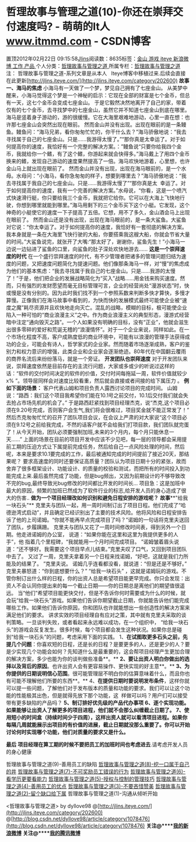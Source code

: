 
# 哲理故事与管理之道(10)-你还在崇拜交付速度吗? - 萌萌的It人 www.itmmd.com - CSDN博客


置顶2012年02月22日 09:15:58[Jlins](https://me.csdn.net/dyllove98)阅读数：8635标签：[金山																](https://so.csdn.net/so/search/s.do?q=金山&t=blog)[游戏																](https://so.csdn.net/so/search/s.do?q=游戏&t=blog)[iteye																](https://so.csdn.net/so/search/s.do?q=iteye&t=blog)[新浪微博																](https://so.csdn.net/so/search/s.do?q=新浪微博&t=blog)[工作																](https://so.csdn.net/so/search/s.do?q=工作&t=blog)[产品																](https://so.csdn.net/so/search/s.do?q=产品&t=blog)[
							](https://so.csdn.net/so/search/s.do?q=工作&t=blog)[
																					](https://so.csdn.net/so/search/s.do?q=新浪微博&t=blog)个人分类：[哲理故事与管理之道																](https://blog.csdn.net/dyllove98/article/category/1078476)
[
																					](https://so.csdn.net/so/search/s.do?q=新浪微博&t=blog)所属专栏：[哲理故事与管理之道](https://blog.csdn.net/column/details/philosophy.html)[
							](https://so.csdn.net/so/search/s.do?q=新浪微博&t=blog)
[
																	](https://so.csdn.net/so/search/s.do?q=iteye&t=blog)
[
				](https://so.csdn.net/so/search/s.do?q=游戏&t=blog)
[
			](https://so.csdn.net/so/search/s.do?q=游戏&t=blog)
[
		](https://so.csdn.net/so/search/s.do?q=金山&t=blog)
注： 哲理故事与管理之道-系列文章是从本人   Iteye博客中移植过来.后续会直接在此更新[http://jlins.iteye.com/](http://jlins.iteye.com/category/202600)
**故事一、海马的焦虑**
小海马有一天做了一个梦，梦见自己拥有了七座金山。
从美梦中醒来，小海马觉得这个梦是一个神秘的启示：它现在全部的财富是七个金币，但总有一天，这七个金币会变成七座金山。
于是它毅然决然地离开了自己的家，带着仅有的七个金币，去寻找梦中的七座金山，虽然它并不知道七座金山到底在哪里。
海马是竖着身子游动的，游的很缓慢。它在大海里艰难地游动，心里一直在想：也许那七座金山会突然出现在眼前。
然而金山并没有出现。出现在眼前的是一条鳗鱼。鳗鱼问：“海马兄弟，看你匆匆忙忙的，你干什么去？”海马骄傲地说：“我去寻找属于自己的七座金山。只是……我游得太慢了。”“那你真是太幸运了。对于如何提高你的速度，我恰好有一个完整的解决方案。：”鳗鱼说“只要你给我四个金币，我就给你一个鳍，有了这个鳍，你游起来就会快得多。”海马戴上了用四个金币换来的鳍，发现自己游动的速度果然提高了一倍。海马欢快地游着，心里想，也许金山马上就出现在眼前了。
然而金山并没有出现，出现在海马眼前的，是一个水母。水母问：“小海马，看你急匆匆的样子，想要到哪里去？”海马骄傲地说：“我去寻找属于我自己的七座金山。只是……我游得太慢了”“那你真是太  幸运了。对于如何提高你的速度，我有一个完善的解决方案。”水母说，“你看，这是一个喷汽式快速滑行艇，你只要给我三个金币，我就把它给你。它可以在大海上飞快地行驶，你想到哪里就能到哪里。”海马用剩下的三个金币买下这个小艇。它发现，这个神奇的小艇使它的速度一下子提高了五倍。它想，用不了多久，金山酒会马上出现在眼前了。
然而金山还是没有出现，出现在海马眼前的，是一条大鲨鱼。大鲨鱼对它说：“你太幸运了。对于如何提高你的速度，我恰好有一套彻底的解决方案。我本身就是一条在大海里飞快行驶的大船，你要搭乘我这艘大船，你就会节省大量的时间。”大鲨鱼说完，就张开了大嘴:“那太好了，谢谢你，鲨鱼先生！”小海马一边说一边钻进了鲨鱼的口里，向鲨鱼的肚子深处欢快地游去……
**这是一个崇拜速度的时代**
在一个盛行崇拜速度的时代，有不少管理者把诸多的管理问题归结为速度的问题，又把速度问题简化为提速问题。他们像那条海马一样，对“慢”的焦虑成为他们的基本焦虑：“我去寻找属于我自己的七座金山。只是……我游的太慢了！”于是，他们把企业的发展战略简化为“买入”战略……用金钱来购买速度。然而，只有强烈的发财愿望而毫无目标管理可言，企业的经营尚处“漫游状态”时，快或慢是没有分别的。因为此时我们找不到一个参照系数来判断多快才算快，多慢才算慢。正像我们在海马故事中看到的，为快而快的发展模式最终可能使企业被“速度之魔”耗尽资源并且欢快地走向灭亡。混乱的战略，模糊的目标，极可能使企业陷入一种可怕的“商业浪漫主义”之中。作为商业浪漫主义的典型形态，漫游式经营暗中注定“通向毁灭之路”。一个人如果没有明确的目标，没有“正业”，他就会滋生出很多零碎的爱好和荒诞无稽的“浪漫情怀”。对于一个企业来说，同样如此。在一个市场化程度不高，客户成熟度低的商业环境中，可能有以浪漫的管理手法获得成功的企业，可能会有诗人，哲学家式的企业家。然而随着市场逐渐成熟，客户的鉴别力和权力意识的增强，此类企业和企业家会逐渐绝迹。80年代在中国翻云覆雨的商界名流后来纷纷落马，就是一个旁证。
**开发团队也崇拜速度**
对于开发团队来说，崇拜速度依然是目前存在的主流行问题，大家或多或少的听说过这样的话：“软件的交付时间决定的软件的价值，交付时间每拖延一周，软件价值就较少x% ”。领导层同样会对速度比较看重，然后就会直接或者间接的给下属压力 。
**例如下面的场景：**
客户代表山姆和项目负责人露西讨论项目的完成时间。
山姆说：“路西：我们这个项目我希望你们能在10.1号之前交付，10.1后交付我们就会失去抢占市场先机的机会了。”
于是路西赶紧找到项目经理杰克，说“杰克,这个项目必须在9.20号完成，否则客户会生气,我们将会很难过，项目奖金就不能正常发了！”
然后杰克匆匆忙忙的召开了团队项目会议，在会议上严肃的对大家说“这个项目必须在9.12号之前给我完成，不然的话客户就不会给我们打项目款，我们团队就完蛋了！从今天开始，团队必须要强制加班,未来的3个月内，每个月只能休息一天......”
上面的场景在目前的项目开发中应该不少见吧，每一层的领导都会采用提前工期的压迫方式让下属提前完成任务，然后给自己一点风险处理的时间，然后呢，本来是要求10.1要完成的工作，最后被通知完成的时间提前了接近20天，那结果呢？
要求高速度的同时还要保证高质量？团队认为项目日期十分的紧张，故而舍弃了很多框架设计、功能设计、的质量的校验和测试，而把所有的时间投入到功能完成上来.最后虽然完成了功能，但是bug频出，又因为前期设计的不够导致改不完的bug,最终导致光bug修改的时间都比开发的时间长...
项目急：这是加班中最大的原因，频繁的加班已然成为了软件行业的标志,给开发人员的身心造成了很大的伤害..
**做为一个项目经理改如何识别和避免日程安排的游戏呢？**
**故事****"给我一块石头"**
克里夫与团队一起，用一周时间制订出了项目日程。他们完成了“哈德逊湾式启动”，并且确定已经识别出了主要的技术风险。他将风险和日程安排告诉了他的上司诺姆。“你就不能再早点完成项目了吗？”诺姆的一句话将克里夫送回了团队，步履蹒跚。
克里夫与团队又花了一周时间修改时间表，得到另外一个日期。他走进诺姆的办公室， 说道：“如果你能在这里和这里为我提供更多的人手”，他 指着几个里程碑，“我就能用一个月时间完成项目。 ”诺姆皱着眉头说道：“还不够好。我需要这个项目早点儿结束。”克里夫叹了口气，又回到项目团队中去了。
又过了一周，克里夫拿着另一个日程来找诺姆，“好吧，这就是我们力所能及的结果了。 ”克里夫说。 诺姆几乎连看都没看，就说道：“但是还是不够好。” 克里夫暴怒道：“你到底想要什么？”
“给我一块石头” ，这就是诺姆玩的游戏。不管你制订出什么样的日程，你的出资人总是希望项目能更早完成。你只会发现：出资人不会认同你提出来的每一个截止日期——你的日期总是离他们的期望值很遥远。
当“他们”希望项目能更快交付，但是不告诉你何时需要或为什么的时候，就会玩“给我一块石头”游戏。如果他们告诉你期望截止日期，你就能告诉他们能完成哪些工作。如果他们告诉你原因，你和团队也许就能想出一些创造性的解决方案来满足他们的要求。 讲求实效的项目经理自有应对之策，其中就有克里夫采取的谈判策略。一旦谈判失败，或者看起来永远难以成功，在一个组织中， “给我一块石头”的游戏会反复发生。很多时候，每个项目都会发生这种状况。如果你总是碰到“给我一块石头”的问题，考虑采用下面的实践。
1、**在试图取更多石头之前，先提几个问题**：你喜欢短的日程，还是长的日程？是要更多的人，还是更少的人？要是少实现几个功能会如何？先知道什么是最重要的，这会帮项目经理产生更加合理的解决方案，多少也能为你的谈判做些准备**。**
**2、要让出资人明白你做出的选择以及背后的原因**。也许出资人会有更容易操作、更快实现的好主意**。**
**3、为你提供的日期说明信心范围**。很可能管理层不明白你的估算意味着什么，而且你也有可能不理解他们所要的东西**。**
4、**在提供日期时要说明发布条件**，这样你就可以提一些问题，了解他们对于发布版本的质量和功能的要求。我们可以让这个功能的性能极其出色，但是就得先放下那个功能，这  样做可以吗？用户们可以接受带有更多缺陷的产品吗？
**5、制订排好优先级的产品代办事项**
**6、逐个实现功能。如果能够让出资人了解更多的项目进程，他们就不会那么纠缠截止日期了。**
**7、使用短小的时间盒（持续时间少于四周），**这样出资人就可以看清项目进程。如果你每隔几周就能展示出项目的有价值的进展，截止日期就没那么重要了。你可以开始讨论何时实现哪个功能，他们对质量的要求又是什么**。**

**最后**
**项目经理在算工期的时候不要把员工的加班时间也考虑进去**.请考虑开发人员的身心健康


哲理故事与管理之道(9)-善用员工的缺陷
[哲理故事与管理之道(8)-挖一口属于自己的井](http://blog.csdn.net/dyllove98/article/details/7275320)
[哲理故事与管理之道(7)-不可奖励员工错误的行为](http://blog.csdn.net/dyllove98/article/details/7266950)
[哲理故事与管理之道(6)-看学历更要看能力](http://blog.csdn.net/dyllove98/article/details/7266936)
[哲理故事与管理之道(5)-授权与控制的管理技巧](http://blog.csdn.net/dyllove98/article/details/7261882)
[哲理故事与管理之道(4)-善用员工的优点](http://blog.csdn.net/dyllove98/article/details/7261871)
[哲理故事与管理之道(3)-不要吝惜赞美](http://blog.csdn.net/dyllove98/article/details/7261853)
[哲理故事与管理之道(2)-留个缺口给下属](http://blog.csdn.net/dyllove98/article/details/7261814)
哲理故事与管理之道(1)-沟通从倾听开始


<哲理故事与管理之道> by dyllove98
@[http://jlins.iteye.com/](http://jlins.iteye.com/category/202600)
@[http://blog.csdn.net/dyllove98/article/category/1078476](http://blog.csdn.net/dyllove98/article/category/1078476)
**关注@****[我的新浪微博](http://weibo.com/dyllove98)**
**关注@****[我的腾讯微博](http://t.qq.com/dyllove98)**


